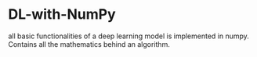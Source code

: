 # DL-with-NumPy
all basic functionalities of a deep learning model is implemented in numpy. Contains all the mathematics behind an algorithm.
